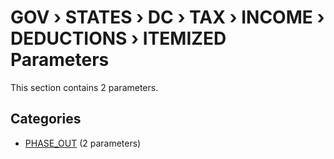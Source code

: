 # GOV › STATES › DC › TAX › INCOME › DEDUCTIONS › ITEMIZED Parameters

This section contains 2 parameters.

## Categories

- [PHASE_OUT](phase_out/index.md) (2 parameters)

